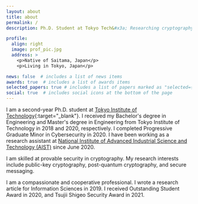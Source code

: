 ```yaml
---
layout: about
title: about
permalink: /
description: Ph.D. Student at Tokyo Tech&#x3a; Researching cryptography to develop secure systems 

profile:
  align: right
  image: prof_pic.jpg
  address: >
    <p>Native of Saitama, Japan</p>
    <p>Living in Tokyo, Japan</p>

news: false  # includes a list of news items
awards: true  # includes a list of awards items
selected_papers: true # includes a list of papers marked as "selected={true}"
social: true  # includes social icons at the bottom of the page
---
```



I am a second-year Ph.D. student at [Tokyo Institute of Technology](https://www.titech.ac.jp/english){:target="\_blank"}.
I received my Bachelor's degree in Engineering and Master's degree in Engineering from Tokyo Institute of Technology in 2018 and 2020, respectively. I completed Progressive Graduate Minor in Cybersecurity in 2020.
I have been working as a research assistant at [National Institute of Advanced Industrial Science and Technology (AIST)](https://www.aist.go.jp/index_en.html) since June 2020.

I am skilled at provable security in cryptography. My research interests include public-key cryptography, post-quantum cryptography, and secure messaging.

I am a compassionate and cooperative professional.
I wrote a research article for Information Sciences in 2019. I received Outstanding Student Award in 2020, and Tsujii Shigeo Security Award in 2021.
